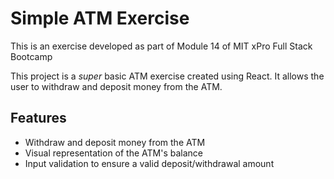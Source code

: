 # Simple ATM Exercise

This is an exercise developed as part of Module 14 of MIT xPro Full Stack Bootcamp

This project is a *super* basic ATM exercise created using React. It allows the user to withdraw and deposit money from the ATM.

## Features
- Withdraw and deposit money from the ATM
- Visual representation of the ATM's balance
- Input validation to ensure a valid deposit/withdrawal amount
